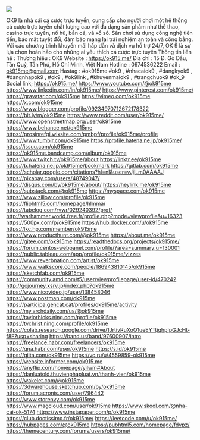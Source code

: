 ![](https://g0v.hackmd.io/_uploads/rJ_cqWPtJg.jpg)

OK9 là nhà cái cá cược trực tuyến, cung cấp cho người chơi một hệ thống cá cược trực tuyến chất lượng cao với đa dạng sản phẩm như thể thao, casino trực tuyến, nổ hũ, bắn cá, và xổ số. Sân chơi sử dụng công nghệ tiên tiến, bảo mật tuyệt đối, đảm bảo mang lại trải nghiệm an toàn và công bằng. Với các chương trình khuyến mãi hấp dẫn và dịch vụ hỗ trợ 24/7, OK 9 là sự lựa chọn hoàn hảo cho những ai yêu thích cá cược trực tuyến
Thông tin liên hệ : 
Thương hiệu : OK9
Website : https://ok915.me/
Địa chỉ : 15 Đ. Gò Dầu, Tân Quý, Tân Phú, Hồ Chí Minh, Việt Nam
Hotline : 0974536222
Email : ok915me@gmail.com
Hastag : #ok915me #ok9 , #nhacaiok9 , #dangkyok9 , #dangnhapok9 , #ok9 , #ok9link , #khuyenmaiok9 , #trangchuok9 #ok_9
Social link;
https://ok915.me/
https://www.youtube.com/@ok915me
https://www.linkedin.com/in/ok915me/
https://www.pinterest.com/ok915me/
https://gravatar.com/ok915me
https://vimeo.com/ok915me
https://x.com/ok915me
https://www.blogger.com/profile/09234970712672178322
https://bit.ly/m/ok915me
https://www.reddit.com/user/ok915me/
https://www.openstreetmap.org/user/ok915me
https://www.behance.net/ok915me
https://prosinrefgi.wixsite.com/pmbpf/profile/ok915me/profile
https://www.tumblr.com/ok915me
https://profile.hatena.ne.jp/ok915me/
https://issuu.com/ok915me
https://ok915me.bandcamp.com/album/ok915me
https://www.twitch.tv/ok915me/about
https://linktr.ee/ok915me
https://b.hatena.ne.jp/ok915me/bookmark
https://gitlab.com/ok915me
https://scholar.google.com/citations?hl=nl&user=vJjlLm0AAAAJ
https://pixabay.com/users/48749047/
https://disqus.com/by/ok915me/about/
https://heylink.me/ok915me
https://substack.com/@ok915me
https://myspace.com/ok915me
https://www.zillow.com/profile/ok915me
https://fliphtml5.com/homepage/hlmma/
https://tabelog.com/rvwr/029240392/prof/
http://warhammer.world.free.fr/profile.php?mode=viewprofile&u=16323
https://500px.com/p/ok915me
https://hub.docker.com/u/ok915me
https://lkc.hp.com/member/ok915me
https://www.producthunt.com/@ok915me
https://about.me/ok915me
https://gitee.com/ok915me
https://readthedocs.org/projects/ok915me/
https://forum.centos-webpanel.com/profile/?area=summary;u=130001
https://public.tableau.com/app/profile/ok915me/vizzes
https://www.reverbnation.com/artist/ok915me
https://www.walkscore.com/people/186943810145/ok915me
https://sketchfab.com/ok915me
https://community.amd.com/t5/user/viewprofilepage/user-id/470242
http://gojourney.xsrv.jp/index.php?ok915me
https://www.nicovideo.jp/user/138458046
https://www.postman.com/ok915me
https://participa.gencat.cat/profiles/ok915me/activity
https://my.archdaily.com/us/@ok915me
https://taylorhicks.ning.com/profile/ok915me
https://tvchrist.ning.com/profile/ok915me
https://colab.research.google.com/drive/1JrtivRuXoQ1ueEYTtjqhpIpGJcHt-f8F?usp=sharing
https://band.us/band/97600907/intro
https://freelance.habr.com/freelancers/ok915me
https://qna.habr.com/user/ok915me
https://s.id/ok915me
https://qiita.com/ok915me
https://vc.ru/u/4559859-ok915me
https://website.informer.com/ok915.me
https://anyflip.com/homepage/yilwm#About
https://danluatold.thuvienphapluat.vn/thanh-vien/ok915me
https://wakelet.com/@ok915me
https://3dwarehouse.sketchup.com/by/ok915me
https://forum.acronis.com/user/796442
https://www.storenvy.com/ok915me
https://www.magcloud.com/user/ok915me
https://www.skool.com/@nha-cai-ok-5174
https://www.instapaper.com/p/ok915me
https://club.doctissimo.fr/ok915me/
https://leetcode.com/u/ok915me/
https://hubpages.com/@ok915me
https://pubhtml5.com/homepage/fdvpz/
https://themecentury.com/forums/users/ok915me/


